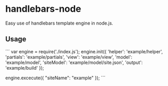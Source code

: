 # handlebars-node
Easy use of handlebars template engine in node.js.

## Usage

´´´
var engine = require('./index.js');
engine.init({
    'helper': 'example/helper',
    'partials': 'example/partials',
    'view': 'example/view',
    'model': 'example/model',
    'siteModel': 'example/model/site.json',
    'output': 'example/build'
  });

engine.excecute({
  "siteName": "example"
});
´´´
